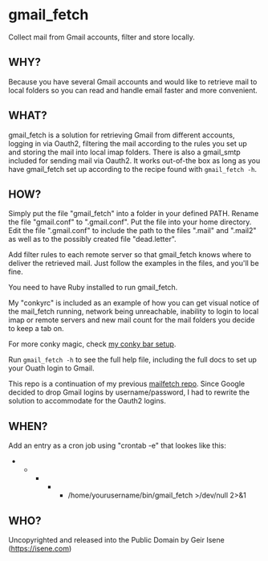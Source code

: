 # gmail_fetch
Collect mail from Gmail accounts, filter and store locally.


## WHY?

Because you have several Gmail accounts and would like to retrieve mail to
local folders so you can read and handle email faster and more convenient.


## WHAT?

gmail_fetch is a solution for retrieving Gmail from different accounts,
logging in via Oauth2, filtering the mail according to the rules you set up
and storing the mail into local imap folders. There is also a gmail_smtp
included for sending mail via Oauth2. It works out-of-the box as long as you
have gmail_fetch set up according to the recipe found with `gmail_fetch -h`. 


## HOW?

Simply put the file "gmail_fetch" into a folder in your defined PATH. Rename
the file "gmail.conf" to ".gmail.conf". Put the file into your home directory.
Edit the file ".gmail.conf" to include the path to the files ".mail" and
".mail2" as well as to the possibly created file "dead.letter". 

Add filter rules to each remote server so that gmail_fetch knows where to
deliver the retrieved mail. Just follow the examples in the files, and you'll
be fine.

You need to have Ruby installed to run gmail_fetch.

My "conkyrc" is included as an example of how you can get visual notice of the
mail_fetch running, network being unreachable, inability to login to local imap 
or remote servers and new mail count for the mail folders you decide to keep a 
tab on.

For more conky magic, check [my conky bar setup](https://github.com/isene/conky).

Run `gmail_fetch -h` to see the full help file, including the full docs to
set up your Ouath login to Gmail.

This repo is a continuation of my previous [mailfetch repo](https://github.com/isene/mailfetch). 
Since Google decided to drop Gmail logins by username/password, I had to
rewrite the solution to accommodate for the Oauth2 logins.

## WHEN?

Add an entry as a cron job using "crontab -e" that lookes like this:

* * * * * /home/yourusername/bin/gmail_fetch >/dev/null 2>&1


## WHO?

Uncopyrighted and released into the Public Domain by Geir Isene (https://isene.com)
